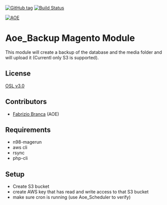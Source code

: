 [![GitHub tag](http://img.shields.io/github/tag/ffuenf/dop_base.svg)][tag]
[![Build Status](http://img.shields.io/travis/ffuenf/dop_base.svg)][travis]

[tag]: https://github.com/ffuenf/ffuenf/Aoe_Backup
[travis]: https://travis-ci.org/ffuenf/Aoe_Backup


[![AOE](http://www.aoe.com/typo3conf/ext/aoe_template/i/aoe-logo.png)](http://www.aoe.com)

# Aoe_Backup Magento Module

This module will create a backup of the database and the media folder and will upload it (Currentl only S3 is supported).

## License
[OSL v3.0](http://opensource.org/licenses/OSL-3.0)

## Contributors
* [Fabrizio Branca](https://github.com/fbrnc) (AOE)

## Requirements
* n98-magerun
* aws cli
* rsync
* php-cli

## Setup
* Create S3 bucket
* create AWS key that has read and write access to that S3 bucket
* make sure cron is running (use Aoe_Scheduler to verify)
